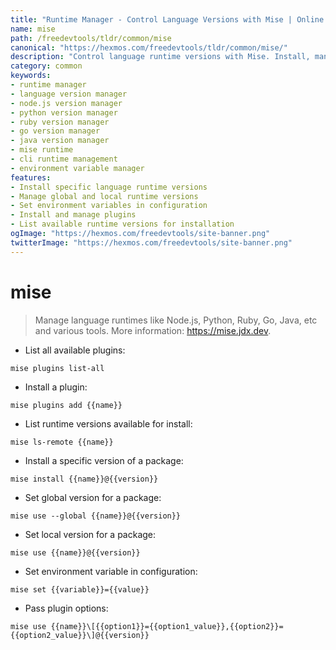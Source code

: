 ```yaml
---
title: "Runtime Manager - Control Language Versions with Mise | Online Free DevTools by Hexmos"
name: mise
path: /freedevtools/tldr/common/mise
canonical: "https://hexmos.com/freedevtools/tldr/common/mise/"
description: "Control language runtime versions with Mise. Install, manage, and switch between Node.js, Python, Ruby, and Go versions easily. Free online tool, no registration required."
category: common
keywords:
- runtime manager
- language version manager
- node.js version manager
- python version manager
- ruby version manager
- go version manager
- java version manager
- mise runtime
- cli runtime management
- environment variable manager
features:
- Install specific language runtime versions
- Manage global and local runtime versions
- Set environment variables in configuration
- Install and manage plugins
- List available runtime versions for installation
ogImage: "https://hexmos.com/freedevtools/site-banner.png"
twitterImage: "https://hexmos.com/freedevtools/site-banner.png"
---
```


# mise

> Manage language runtimes like Node.js, Python, Ruby, Go, Java, etc and various tools.
> More information: <https://mise.jdx.dev>.

- List all available plugins:

`mise plugins list-all`

- Install a plugin:

`mise plugins add {{name}}`

- List runtime versions available for install:

`mise ls-remote {{name}}`

- Install a specific version of a package:

`mise install {{name}}@{{version}}`

- Set global version for a package:

`mise use --global {{name}}@{{version}}`

- Set local version for a package:

`mise use {{name}}@{{version}}`

- Set environment variable in configuration:

`mise set {{variable}}={{value}}`

- Pass plugin options:

`mise use {{name}}\[{{option1}}={{option1_value}},{{option2}}={{option2_value}}\]@{{version}}`
